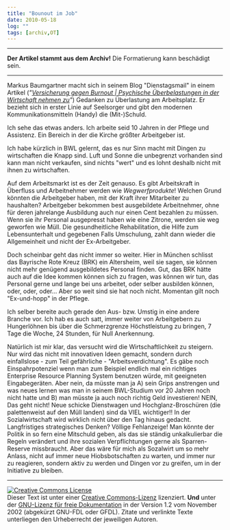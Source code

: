 ```yaml
---
title: "Bounout im Job"
date: 2010-05-18
log: ""
tags: [archiv,OT]
---
```

<hr><b>Der Artikel stammt aus dem Archiv!</b> Die Formatierung kann beschädigt sein.<hr>

Markus Baumgartner macht sich in seinem Blog "Dienstagsmail" in einem Artikel (<i>"<a href="http://www.jesus.de/freunde/mitgliederprofil/blog.html?blogDetail=1633">Versicherung gegen Burnout | Psychische Überbelastungen in der Wirtschaft nehmen zu</a>"</i>) Gedanken zu Überlastung am Arbeitsplatz. Er bezieht sich in erster Linie auf Seelsorger und gibt den modernen Kommunikationsmitteln (Handy) die (Mit-)Schuld.   

Ich sehe das etwas anders. Ich arbeite seid 10 Jahren in der Pflege und Assistenz. Ein Bereich in der die Kirche größter Arbeitgeber ist.

Ich habe kürzlich in BWL gelernt, das es nur Sinn macht mit Dingen zu wirtschaften die Knapp sind.  Luft und Sonne die unbegrenzt vorhanden sind kann man nicht verkaufen, sind nichts "wert" und es lohnt deshalb nicht mit ihnen zu wirtschaften.

Auf dem Arbeitsmarkt ist es der Zeit genauso. Es gibt Arbeitskraft in Überfluss und Arbeitnehmer werden wie <i>Wegwerfprodukte</i>! Welchen Grund könnten die Arbeitgeber haben, mit der Kraft ihrer Mitarbeiter zu haushalten? Arbeitgeber bekommen best ausgebildete Arbeitnehmer, ohne für deren jahrelange Ausbildung auch nur einen Cent bezahlen zu müssen. Wenn sie ihr Personal ausgepresst haben wie eine Zitrone, werden sie weg geworfen wie Müll. Die gesundheitliche Rehabilitation, die Hilfe zum Lebensunterhalt und gegebenen Falls Umschulung, zahlt dann wieder die Allgemeinheit und nicht der Ex-Arbeitgeber.

Doch scheinbar geht das nicht immer so weiter. Hier in München schlisst das Bayrische Rote Kreuz (BRK) ein Altersheim, weil sie sagen, sie können nicht mehr genügend ausgebildetes Personal finden. Gut, das BRK hätte auch auf die Idee kommen können sich zu fragen, was können wir tun, das Personal gerne und lange bei uns arbeitet, oder selber ausbilden können, oder, oder, oder... Aber so weit sind sie hat noch nicht. Momentan gilt noch "Ex-und-hopp" in der Pflege.

Ich selber bereite auch gerade den Aus- bzw. Umstig in eine andere Branche vor. Ich hab es auch satt, immer weiter von Arbeitgebern zu Hungerlöhnen bis über die Schmerzgrenze Höchstleistung zu bringen, 7 Tage die Woche, 24 Stunden, für Null Anerkennung. 

Natürlich ist mir klar, das versucht wird die Wirtschaftlichkeit zu steigern. Nur wird das nicht mit innovativen Ideen gemacht, sondern durch einfallslose - zum Teil gefährliche - "Arbeitsverdichtung". Es gäbe noch Einspahrpotenziel wenn man zum Beispiel endlich mal ein richtiges Enterprise Resource Planning System benutzen würde, mit geeigneten Eingabegeräten. Aber nein, da müsste man ja A) sein Grips anstrengen und was neues lernen was man in seinem BWL-Studium vor 20 Jahren noch nicht hatte und B) man müsste ja auch noch richtig Geld investieren! NEIN, Das geht nicht! Neue schicke Dienstwagen und Hochglanz-Broschüren (die palettenweist auf den Müll landen) sind da VIEL wichtiger!! In der Sozialwirtschaft wird wirklich nicht über den Tag hinaus gedacht. Langfristiges strategisches Denken? Völlige Fehlanzeige! Man könnte der Politik in so fern eine Mitschuld geben, als das sie ständig unkalkulierbar die Regeln verändert und ihre sozialen Verpflichtungen gerne als Sparren-Reserve missbraucht. Aber das wäre für mich als Sozalwirt um so mehr Anlass, nicht auf immer neue Hiobsbotschaften zu warten, und immer nur zu reagieren, sondern aktiv zu werden und Dingen vor zu greifen, um in der Initiative zu bleiben.

<hr />
<a href="http://creativecommons.org/licenses/by-sa/3.0/de/" rel="license"><img src="http://i.creativecommons.org/l/by-sa/3.0/de/88x31.png" style="border-width: 0pt;" alt="Creative Commons License" /></a><br />
Dieser <span rel="dc:type" href="http://purl.org/dc/dcmitype/Text" xmlns:dc="http://purl.org/dc/elements/1.1/">Text</span> ist unter einer <a href="http://creativecommons.org/licenses/by-sa/3.0/de/" rel="license">Creative Commons-Lizenz</a> lizenziert. <b>Und</b> unter der <a href="http://de.wikipedia.org/wiki/GFDL">GNU-Lizenz f&uuml;r freie Dokumentation</a> in der Version 1.2 vom November 2002 (abgek&uuml;rzt GNU-FDL oder GFDL). Zitate und verlinkte Texte unterliegen den Urheberrecht der jeweiligen Autoren.
